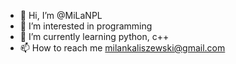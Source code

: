 - 👋 Hi, I’m @MiLaNPL
- 👀 I’m interested in programming
- 🌱 I’m currently learning python, c++
- 📫 How to reach me milankaliszewski@gmail.com

<!---
MiLaNPL/MiLaNPL is a ✨ special ✨ repository because its `README.md` (this file) appears on your GitHub profile.
You can click the Preview link to take a look at your changes.
--->
